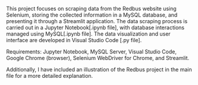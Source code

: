This project focuses on scraping data from the Redbus website using Selenium, storing the collected information in a MySQL database, and presenting it through a Streamlit application. The data scraping process is carried out in a Jupyter Notebook[.ipynb file], with database interactions managed using MySQL[.ipynb file]. The data visualization and user interface are developed in Visual Studio Code [.py file].

Requirements:  Jupyter Notebook, MySQL Server, Visual Studio Code, Google Chrome (browser), Selenium WebDriver for Chrome, and Streamlit.

Additionally, I have included an illustration of the Redbus project in the main file for a more detailed explanation.
